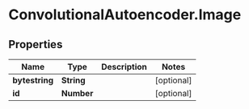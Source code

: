 # ConvolutionalAutoencoder.Image

## Properties
Name | Type | Description | Notes
------------ | ------------- | ------------- | -------------
**bytestring** | **String** |  | [optional] 
**id** | **Number** |  | [optional] 


